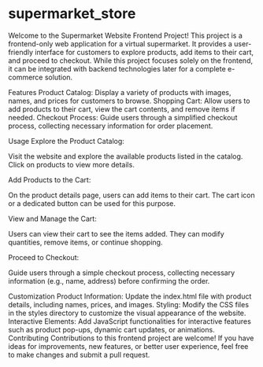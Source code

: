 # supermarket_store
Welcome to the Supermarket Website Frontend Project! This project is a frontend-only web application for a virtual supermarket. It provides a user-friendly interface for customers to explore products, add items to their cart, and proceed to checkout. While this project focuses solely on the frontend, it can be integrated with backend technologies later for a complete e-commerce solution.

Features
Product Catalog: Display a variety of products with images, names, and prices for customers to browse.
Shopping Cart: Allow users to add products to their cart, view the cart contents, and remove items if needed.
Checkout Process: Guide users through a simplified checkout process, collecting necessary information for order placement.


Usage
Explore the Product Catalog:

Visit the website and explore the available products listed in the catalog. Click on products to view more details.

Add Products to the Cart:

On the product details page, users can add items to their cart. The cart icon or a dedicated button can be used for this purpose.

View and Manage the Cart:

Users can view their cart to see the items added. They can modify quantities, remove items, or continue shopping.

Proceed to Checkout:

Guide users through a simple checkout process, collecting necessary information (e.g., name, address) before confirming the order.

Customization
Product Information: Update the index.html file with product details, including names, prices, and images.
Styling: Modify the CSS files in the styles directory to customize the visual appearance of the website.
Interactive Elements: Add JavaScript functionalities for interactive features such as product pop-ups, dynamic cart updates, or animations.
Contributing
Contributions to this frontend project are welcome! If you have ideas for improvements, new features, or better user experience, feel free to make changes and submit a pull request.
